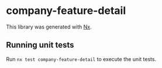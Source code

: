 # company-feature-detail

This library was generated with [Nx](https://nx.dev).

## Running unit tests

Run `nx test company-feature-detail` to execute the unit tests.
